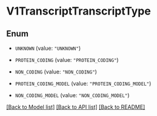 # V1TranscriptTranscriptType

## Enum


* `UNKNOWN` (value: `"UNKNOWN"`)

* `PROTEIN_CODING` (value: `"PROTEIN_CODING"`)

* `NON_CODING` (value: `"NON_CODING"`)

* `PROTEIN_CODING_MODEL` (value: `"PROTEIN_CODING_MODEL"`)

* `NON_CODING_MODEL` (value: `"NON_CODING_MODEL"`)


[[Back to Model list]](../README.md#documentation-for-models) [[Back to API list]](../README.md#documentation-for-api-endpoints) [[Back to README]](../README.md)


